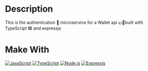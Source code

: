 # Description
This is the authentication 🔑 microservice for a Wallet api 💵🤑built with TypeScript 🟦 and expressjs

# Make With

[![JavaScript](https://img.shields.io/badge/javascript-ead547?style=for-the-badge&logo=javascript&logoColor=white&labelColor=000000)]()
[![TypeScript](https://img.shields.io/badge/TypeScript-2f72bc?style=for-the-badge&logo=typescript&logoColor=white&labelColor=000000)]()
[![Node.js](https://img.shields.io/badge/node.js-76c339?style=for-the-badge&logo=node.js&logoColor=white&labelColor=000000)]()
[![Expressjs](https://img.shields.io/badge/Expressjs-444444?style=for-the-badge&logo=Express&logoColor=white&labelColor=000000)]()